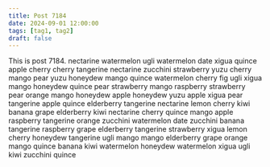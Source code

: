 ```yaml
---
title: Post 7184
date: 2024-09-01 12:00:00
tags: [tag1, tag2]
draft: false
---
```

This is post 7184.
nectarine
watermelon
ugli
watermelon
date
xigua
quince
apple
cherry
cherry
tangerine
nectarine
zucchini
strawberry
yuzu
cherry
mango
pear
yuzu
honeydew
mango
quince
watermelon
cherry
fig
ugli
xigua
mango
honeydew
quince
pear
strawberry
mango
raspberry
strawberry
pear
orange
mango
honeydew
apple
honeydew
yuzu
apple
xigua
pear
tangerine
apple
quince
elderberry
tangerine
nectarine
lemon
cherry
kiwi
banana
grape
elderberry
kiwi
nectarine
cherry
quince
mango
apple
raspberry
tangerine
orange
zucchini
watermelon
date
zucchini
banana
tangerine
raspberry
grape
elderberry
tangerine
strawberry
xigua
lemon
cherry
honeydew
tangerine
ugli
mango
mango
elderberry
grape
orange
mango
quince
banana
kiwi
watermelon
honeydew
watermelon
xigua
ugli
kiwi
zucchini
quince
